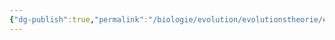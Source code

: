 ```yaml
---
{"dg-publish":true,"permalink":"/biologie/evolution/evolutionstheorie/entstehung-der-arten/"}
---
```


